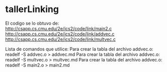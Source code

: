 # tallerLinking

El codigo se lo obtuvo de:
http://csapp.cs.cmu.edu/2e/ics2/code/link/main2.c
http://csapp.cs.cmu.edu/2e/ics2/code/link/addvec.c
http://csapp.cs.cmu.edu/2e/ics2/code/link/multvec.c

Lista de comandos que utilice:
Para crear la tabla del archivo addvec.o:	readelf -S addvec.o > addvec.md
Para crear la tabla del archivo addvec.o:	readelf -S multvec.o > multvec.md
Para crear la tabla del archivo addvec.o:	readelf -S main2.o > main2.md
